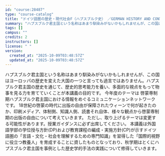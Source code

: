 ```yaml
---
id: "course:28487"
type: "course-catalog"
title: "ドイツ語圏の歴史・現代社会F（ハプスブルク史） ／GERMAN HISTORY AND CONTEMPORARY SOCIETY F"
summary: "ハプスブルク君主国という名称はあまり馴染みがないかもしれませんが、この国はヨーロッパの歴史を変えた大国の一つと言っても過言ではありません。ハプスブルク君主国の歴史を通じて、歴史的思考能力を養い、多面的な視点をもって物事を見る力を育てていくこ…"
tags: []
campus: ""
credits: 2
instructors: []
license: " "
version:
  created_at: "2025-10-09T03:48:57Z"
  updated_at: "2025-10-09T03:48:57Z"
---
```


ハプスブルク君主国という名称はあまり馴染みがないかもしれませんが、この国はヨーロッパの歴史を変えた大国の一つと言っても過言ではありません。ハプスブルク君主国の歴史を通じて、歴史的思考能力を養い、多面的な視点をもって物事を見る力を育てていくことが本講義の目的です。 今年度のテーマは 啓蒙専制期ハプスブルク君主国における情報をめぐるコミュニケーションネットワーク です。 18世紀の啓蒙の時代に出版の自由が保障されたウィーンで何が起きたのか、印刷メディア、体制側、知識人側、読書それ自体、様々な観点から啓蒙専制期の出版の自由について考えていきます。 ただし、取り上げるテーマは変更する可能性があります。授業ガイダンスに必ず出席してください。 本講義は外国語学部の学位授与方針(DP)および教育課程の編成・実施方針(CP)が示すドイツ語圏の「言語・文化・社会を理解するための専門知識」を習得した「国際的視野に役立つ教養人」を育成することに資したものとなっており、秋学期はとくにハプスブルク君主国を事例とした歴史学的手法の実践について修得していきます。
